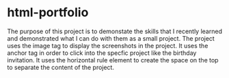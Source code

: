 # html-portfolio
The purpose of this project is to demonstate the skills that I recently learned and demonstrated what I can do with them as a small project. The project uses the image tag to display the screenshots in the project. It uses the anchor tag in order to click into the specfic project like the birthday invitation. It uses the horizontal rule element to create the space on the top to separate the content of the project.
